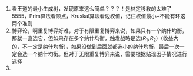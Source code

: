 1. 看王道的最小生成树，发现原来这么简单？？？！是林定移教的太难了5555，Prim算法看顶点，Kruskal算法看边权值，记住权值最小+不能有环这两个准则
2. 博弈论，啊重复博弈好难，对于有限重复博弈来说，如果只有一个纳什均衡，那就一直选它，但如果存在多个纳什均衡，触发战略是选($R_1, R_2$)（收益大的，不一定是纳什均衡），如果没做到后面就都选小的纳什均衡，最后一次一定会选一个纳什均衡。但对于无限重复博弈来说，需要根据贴现因子情况进行选择
3. 